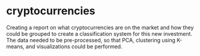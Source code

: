 # cryptocurrencies

Creating a report on what cryptocurrencies are on the market and how they could be grouped to create a classification system for this new investment. The data needed to be pre-processed, so that PCA, clustering using K-means, and visualizations could be performed.
